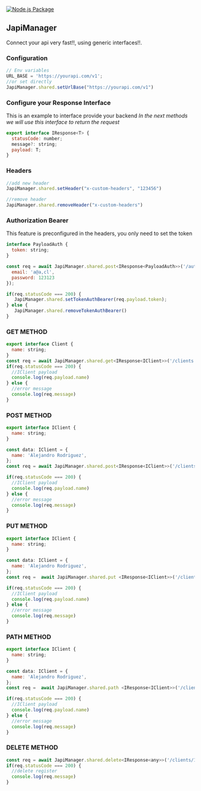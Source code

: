 [![Node.js Package](https://github.com/arodriguezp2003/apimanager/actions/workflows/npm-publish.yml/badge.svg)](https://github.com/arodriguezp2003/apimanager/actions/workflows/npm-publish.yml)
## JapiManager

Connect your api very fast!!, using generic interfaces!!.

### Configuration

```javascript
// Env variables
URL_BASE = 'https://yourapi.com/v1';
//or set directly
JapiManager.shared.setUrlBase("https://yourapi.com/v1")
```

### Configure your Response Interface
This is an example to interface provide your backend
*In the next methods we will use this interface to return the request*

```javascript
export interface IResponse<T> {
  statusCode: number;
  message?: string;
  payload: T;
}
```
### Headers 
```javascript
//add new header 
JapiManager.shared.setHeader("x-custom-headers", "123456")

//remove header
JapiManager.shared.removeHeader("x-custom-headers")
```
### Authorization Bearer
This feature is preconfigured in the headers, you only need to set the token
```javascript
interface PayloadAuth {
  token: string;
}

const req = await JapiManager.shared.post<IResponse<PayloadAuth>>('/auth/login', {
  email: 'a@a,cl',
  password: 123123
});

if(req.statusCode === 200) {
   JapiManager.shared.setTokenAuthBearer(req.payload.token);
} else {
   JapiManager.shared.removeTokenAuthBearer()
}

```
### GET METHOD

```javascript
export interface Client {
  name: string;
}
const req = await JapiManager.shared.get<IResponse<IClient>>('/clients');
if(req.statusCode === 200) {
  //IClient payload
  console.log(req.payload.name)
} else {
  //error message
  console.log(req.message)
}
```

### POST METHOD

```javascript
export interface IClient {
  name: string;
}

const data: IClient = {
  name: 'Alejandro Rodriguez',
};
const req = await JapiManager.shared.post<IResponse<IClient>>('/clients', data);

if(req.statusCode === 200) {
  //IClient payload
  console.log(req.payload.name)
} else {
  //error message
  console.log(req.message)
}

```

### PUT METHOD

```javascript
export interface IClient {
  name: string;
}

const data: IClient = {
  name: 'Alejandro Rodriguez',
};
const req =  await JapiManager.shared.put <IResponse<IClient>>('/clients/1', data);

if(req.statusCode === 200) {
  //IClient payload
  console.log(req.payload.name)
} else {
  //error message
  console.log(req.message)
}
```

### PATH METHOD

```javascript
export interface IClient {
  name: string;
}

const data: IClient = {
  name: 'Alejandro Rodriguez',
};
const req =  await JapiManager.shared.path <IResponse<IClient>>('/clients/1', data);

if(req.statusCode === 200) {
  //IClient payload
  console.log(req.payload.name)
} else {
  //error message
  console.log(req.message)
}
```

### DELETE METHOD

```javascript
const req = await JapiManager.shared.delete<IResponse<any>>('/clients/1');
if(req.statusCode === 200) {
  //delete register
  console.log(req.message)
}
```
